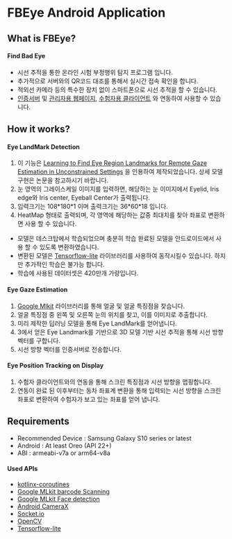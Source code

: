 # FBEye Android Application

## What is FBEye?
 #### Find Bad Eye
 * 시선 추적을 통한 온라인 시험 부정행위 탐지 프로그램 입니다.
 * 추가적으로 서버와의 QR코드 대조를 통해서 실시간 접속 확인을 합니다.
 * 적외선 카메라 등의 특수한 장치 없이 스마트폰으로 시선 추적을 할 수 있습니다.
 * [인증서버](https://github.com/ddoo-ddah/fbeye-processing-server) 및 [관리자용 웹페이지](https://github.com/ddoo-ddah/fbeye-web-server), [수험자용 클라이언트](https://github.com/ddoo-ddah/fbeye-desktop_windows) 와 연동하여 사용할 수 있습니다.

## How it works?
#### Eye LandMark Detection
 1. 이 기능은 [Learning to Find Eye Region Landmarks for Remote Gaze Estimation in Unconstrained Settings](https://ait.ethz.ch/projects/2018/landmarks-gaze/) 을 인용하여 제작되었습니다. 상세 모델 구현은 논문을 참고하시기 바랍니다.
 2. 눈 영역의 그레이스케일 이미지를 입력하면, 해당하는 눈 이미지에서 Eyelid, Iris edge와 Iris center, Eyeball Center가 출력됩니다.
 3. 입력크기는 108\*180\*1 이며 출력크기는 36\*60\*18 입니다.
 4. HeatMap 형태로 출력되며, 각 영역에 해당하는 값중 최대치를 찾아 좌표로 변환하면 사용 할 수 있습니다.
 
 * 모델은 데스크탑에서 학습되었으며 충분히 학습 완료된 모델을 안드로이드에서 사용 할 수 있도록 변환하였습니다.
 * 변환된 모델은 [Tensorflow-lite](https://www.tensorflow.org/lite/) 라이브러리를 사용하여 동작시킬수 있습니다. 하지만 추가적인 학습은 불가능 합니다.
 * 학습에 사용된 데이터셋은 420만개 가량입니다.
 
#### Eye Gaze Estimation
 1. [Google Mlkit](https://developers.google.com/ml-kit/vision/face-detection) 라이브러리를 통해 얼굴 및 얼굴 특징점을 찾습니다.
 2. 얼굴 특징점 중 왼쪽 및 오른쪽 눈의 위치를 찾고, 이를 이미지로 추출합니다.
 3. 미리 제작한 딥러닝 모델을 통해 Eye LandMark를 얻어냅니다. 
 4. 3에서 얻은 Eye Landmark를 기반으로 3D 모델 기반 시선 추적을 통해 시선 방향 벡터를 구합니다.
 5. 시선 방향 벡터를 인증서버로 전송합니다.

#### Eye Position Tracking on Display
 1. 수험자 클라이언트와의 연동을 통해 스크린 특징점과 시선 방향을 맵핑합니다.
 2. 연동이 완료 된 이후부터는 동차 좌표계 변환을 통해 입력되는 시선 방향을 스크린 좌표로 변환하여 수험자가 보고 있는 좌표를 얻어 냅니다.
 
## Requirements
 * Recommended Device : Samsung Galaxy S10 series or latest
 * Android : At least Oreo (API 22+)
 * ABI : armeabi-v7a or arm64-v8a

 #### Used APIs
 
   * [kotlinx-coroutines](https://developer.android.com/kotlin/coroutines)
   * [Google MLkit barcode Scanning](https://developers.google.com/ml-kit/vision/barcode-scanning)
   * [Google MLkit Face detection](https://developers.google.com/ml-kit/vision/face-detection)
   * [Android CameraX](https://developer.android.com/training/camerax)
   * [Socket.io](https://github.com/socketio/socket.io-client-java)
   * [OpenCV](https://github.com/quickbirdstudios/opencv-android)
   * [Tensorflow-lite](https://www.tensorflow.org/lite/)
 